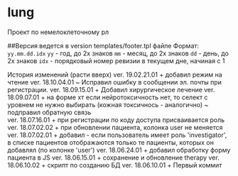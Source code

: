 # lung
Проект по немелоклеточному рл

##Версия ведется в version templates/footer.tpl файле
Формат: `yy.mm.dd.idx`
`yy`  - год, до 2х знаков
`mm`  - месяц, до 2х знаков
`dd`  - день, до 2х знаков
`idx` - порядковый номер ревизии в текущем дне, начиная с 1

История изменений (расти вверх)
ver. 19.02.21.01
	+ добавил режим на чтение
ver. 18.10.04.01
	~ Исправил ошибку в сообщении эл. почты при регистрации.
ver. 18.09.15.01
	+ Добавил хирургическое лечение
ver. 18.09.07.01
	+ на форме хт если нейротоксичность нет, то селект с уровнем не нужно выбирать (кожная токсичнось - аналогично)
	~ подправил обратную связь  
ver. 18.07.16.01
	+ при регистрации по коду доступа присваивается роль
ver. 18.07.02.02
	+ при обновлении пациента, колонка user не меняется
ver. 18.07.02.01
	+ добавил - если пользователь имеет роль 'investigator', в списке пациентов отображаются только те пациенты,
	  которых он добавлял (по колонке 'user')
ver. 18.06.24.01
	+ добавил обработку форму пациента в JS
ver. 18.06.15.01
	+ сохранение и обновление therapy
ver. 18.06.10.02
	+ скрипт по созданию БД
ver. 18.06.10.01
	+ Первый коммит

